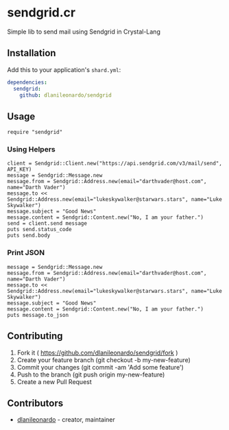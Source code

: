 # sendgrid.cr

Simple lib to send mail using Sendgrid in Crystal-Lang

## Installation

Add this to your application's `shard.yml`:

```yaml
dependencies:
  sendgrid:
    github: dlanileonardo/sendgrid
```

## Usage

```crystal
require "sendgrid"
```

### Using Helpers

```
client = Sendgrid::Client.new("https://api.sendgrid.com/v3/mail/send", API_KEY)
message = Sendgrid::Message.new
message.from = Sendgrid::Address.new(email="darthvader@host.com", name="Darth Vader")
message.to << Sendgrid::Address.new(email="lukeskywalker@starwars.stars", name="Luke Skywalker")
message.subject = "Good News"
message.content = Sendgrid::Content.new("No, I am your father.")
send = client.send message
puts send.status_code
puts send.body
```

### Print JSON

```
message = Sendgrid::Message.new
message.from = Sendgrid::Address.new(email="darthvader@host.com", name="Darth Vader")
message.to << Sendgrid::Address.new(email="lukeskywalker@starwars.stars", name="Luke Skywalker")
message.subject = "Good News"
message.content = Sendgrid::Content.new("No, I am your father.")
puts message.to_json
```

## Contributing

1. Fork it ( https://github.com/dlanileonardo/sendgrid/fork )
2. Create your feature branch (git checkout -b my-new-feature)
3. Commit your changes (git commit -am 'Add some feature')
4. Push to the branch (git push origin my-new-feature)
5. Create a new Pull Request

## Contributors

- [dlanileonardo](https://github.com/dlanileonardo)  - creator, maintainer

